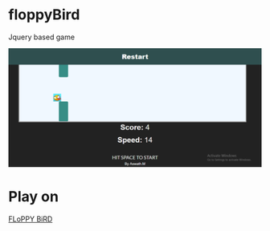 # floppyBird
Jquery based game

![Image of floppyBird](flp.PNG)

# Play on
<a href="https://ases573.github.io/floppyBird/">FLoPPY BiRD</a>
